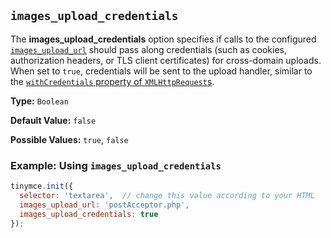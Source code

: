 ## `images_upload_credentials`

The **images_upload_credentials** option specifies if calls to the configured [`images_upload_url`](#images_upload_url) should pass along credentials (such as cookies, authorization headers, or TLS client certificates) for cross-domain uploads. When set to `true`, credentials will be sent to the upload handler, similar to the [`withCredentials` property of `XMLHttpRequest`s](https://developer.mozilla.org/en-US/docs/Web/API/XMLHttpRequest/withCredentials).

**Type:** `Boolean`

**Default Value:** `false`

**Possible Values:** `true`, `false`

### Example: Using `images_upload_credentials`

```js
tinymce.init({
  selector: 'textarea',  // change this value according to your HTML
  images_upload_url: 'postAcceptor.php',
  images_upload_credentials: true
});
```
